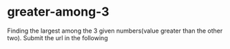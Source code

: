 # greater-among-3
Finding the largest among the 3 given numbers(value greater than the other two).  Submit the url in the following
